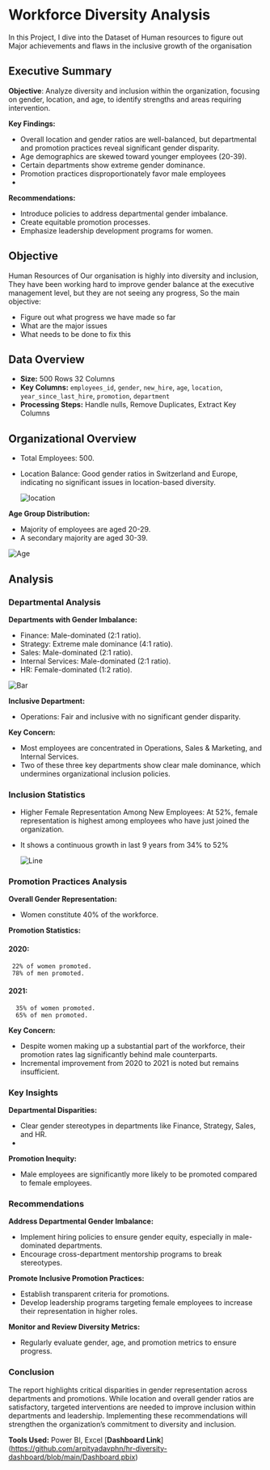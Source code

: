 # Workforce Diversity Analysis
In this Project, I dive into the Dataset of Human resources to figure out Major achievements and flaws in the inclusive growth of the organisation

## Executive Summary

**Objective**: Analyze diversity and inclusion within the organization, focusing on gender, location, and age, to identify strengths and areas requiring intervention.

**Key Findings:**
- Overall location and gender ratios are well-balanced, but departmental and promotion practices reveal significant gender disparity.
- Age demographics are skewed toward younger employees (20-39).
- Certain departments show extreme gender dominance.
- Promotion practices disproportionately favor male employees
- 
**Recommendations:**
- Introduce policies to address departmental gender imbalance.
- Create equitable promotion processes.
- Emphasize leadership development programs for women.

## Objective
Human Resources of Our organisation is highly into diversity and inclusion, They have been working hard to improve gender balance at the executive management level, but they are not seeing any progress, So the main objective: 
- Figure out what progress we have made so far
- What are the major issues
- What needs to be done to fix this

## Data Overview
- **Size:** 500 Rows 32 Columns
- **Key Columns:** `employees_id`, `gender`, `new_hire`, `age`, `location`, `year_since_last_hire`, `promotion`, `department`
- **Processing Steps:** Handle nulls, Remove Duplicates, Extract Key Columns

## Organizational Overview

- Total Employees: 500.
- Location Balance: Good gender ratios in Switzerland and Europe, indicating no significant issues in location-based diversity.

  ![location](https://github.com/user-attachments/assets/94e950ca-6a1e-4e6c-abe9-86f4e90a4941)

  
**Age Group Distribution:**
  - Majority of employees are aged 20-29.
  - A secondary majority are aged 30-39.
    
![Age](https://github.com/user-attachments/assets/a0bd7cd1-38ba-4ae1-84fb-e95052cb16e1)

## Analysis
### Departmental Analysis

**Departments with Gender Imbalance:**
  - Finance: Male-dominated (2:1 ratio).
  - Strategy: Extreme male dominance (4:1 ratio).
  - Sales: Male-dominated (2:1 ratio).
  - Internal Services: Male-dominated (2:1 ratio).
  - HR: Female-dominated (1:2 ratio).
    
![Bar](https://github.com/user-attachments/assets/22299385-874f-4d39-b936-995baca97f77)

**Inclusive Department:**
  - Operations: Fair and inclusive with no significant gender disparity.

**Key Concern:**
  - Most employees are concentrated in Operations, Sales & Marketing, and Internal Services.
  - Two of these three key departments show clear male dominance, which undermines organizational inclusion policies.

### Inclusion Statistics
- Higher Female Representation Among New Employees: At 52%, female representation is highest among employees who have just joined the organization.
- It shows a continuous growth in last 9 years from 34% to 52%

  ![Line](https://github.com/user-attachments/assets/c78e4890-6db3-4760-9d5b-61ec942cd5d0)


###  Promotion Practices Analysis

**Overall Gender Representation:**
  
  - Women constitute 40% of the workforce.

**Promotion Statistics:**            
   #### 2020:     
     22% of women promoted.            
     78% of men promoted.           
   #### 2021:         
      35% of women promoted.       
      65% of men promoted.       

**Key Concern:** 
- Despite women making up a substantial part of the workforce, their promotion rates lag significantly behind male counterparts.
- Incremental improvement from 2020 to 2021 is noted but remains insufficient.

### Key Insights

**Departmental Disparities:**
  - Clear gender stereotypes in departments like Finance, Strategy, Sales, and HR.
  - 
**Promotion Inequity:**
- Male employees are significantly more likely to be promoted compared to female employees.

### Recommendations

**Address Departmental Gender Imbalance:**

- Implement hiring policies to ensure gender equity, especially in male-dominated departments.
- Encourage cross-department mentorship programs to break stereotypes.

**Promote Inclusive Promotion Practices:**
- Establish transparent criteria for promotions.
- Develop leadership programs targeting female employees to increase their representation in higher roles.

**Monitor and Review Diversity Metrics:**

- Regularly evaluate gender, age, and promotion metrics to ensure progress.

### Conclusion
The report highlights critical disparities in gender representation across departments and promotions. While location and overall gender ratios are satisfactory, targeted interventions are needed to improve inclusion within departments and leadership. Implementing these recommendations will strengthen the organization’s commitment to diversity and inclusion.

**Tools Used:** Power BI, Excel
[**Dashboard Link**] (https://github.com/arpityadavphn/hr-diversity-dashboard/blob/main/Dashboard.pbix)

